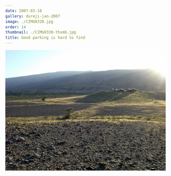 ```yaml
---
date: 2007-03-18
gallery: dureji-jan-2007
image: ./CIMG0330.jpg
order: 14
thumbnail: ./CIMG0330-thumb.jpg
title: Good parking is hard to find
---
```


![Good parking is hard to find](./CIMG0330.jpg)